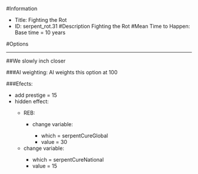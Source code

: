 #Information
 - Title: Fighting the Rot
 - ID: serpent_rot.31
#Description
Fighting the Rot
#Mean Time to Happen:
Base time = 10 years

#Options

___
##We slowly inch closer

###AI weighting:
AI weights this option at 100


###Efects:<ul><li>add prestige = 15</li><li>hidden effect:</li><ul><li>REB:</li><ul><li>change variable:</li><ul><li>which = serpentCureGlobal</li><li>value = 30</li></ul></ul><li>change variable:</li><ul><li>which = serpentCureNational</li><li>value = 15</li></ul></ul></ul>
